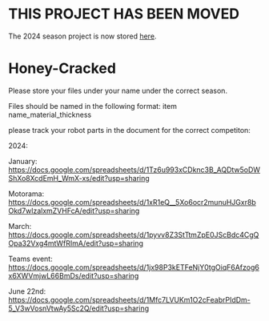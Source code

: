 # THIS PROJECT HAS BEEN MOVED

The 2024 season project is now stored [here](https://github.com/ZSLambert/Honey-Cracked-2024/).

# Honey-Cracked
Please store your files under your name under the correct season.

Files should be named in the following format:
item name_material_thickness

please track your robot parts in the document for the correct competiton:

2024:

January: https://docs.google.com/spreadsheets/d/1Tz6u993xCDknc3B_AQDtw5oDWShXo8XcdEmH_WmX-xs/edit?usp=sharing

Motorama: https://docs.google.com/spreadsheets/d/1xR1eQ__5Xo6ocr2munuHJGxr8bOkd7wlzalxmZVHFcA/edit?usp=sharing

March: https://docs.google.com/spreadsheets/d/1pyvv8Z3StTtmZpE0JScBdc4CgQOpa32Vxg4mtWfRImA/edit?usp=sharing

Teams event: https://docs.google.com/spreadsheets/d/1jx98P3kETFeNjY0tgOiqF6Afzog6x6XWVmjwL66BmDs/edit?usp=sharing

June 22nd: https://docs.google.com/spreadsheets/d/1Mfc7LVUKm1O2cFeabrPIdDm-5_V3wVosnVtwAy5Sc2Q/edit?usp=sharing


